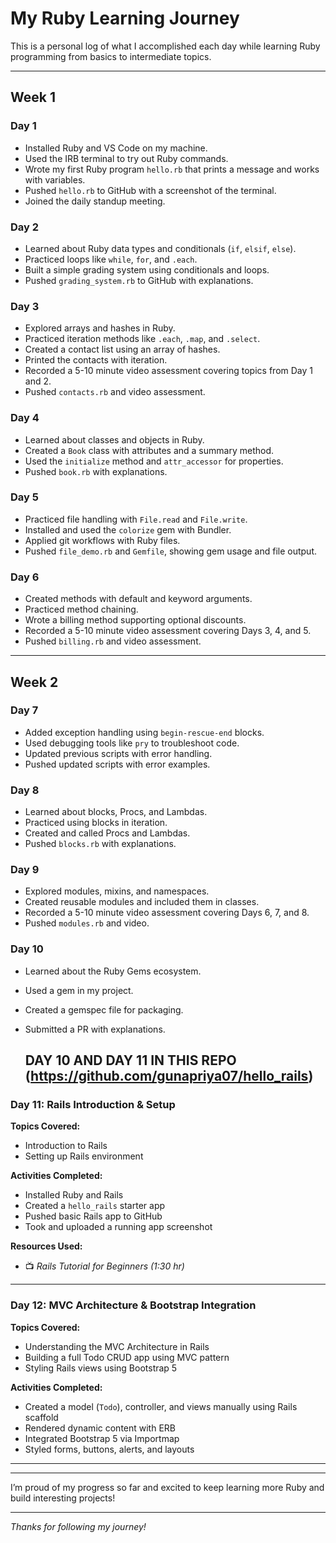 # My Ruby Learning Journey

This is a personal log of what I accomplished each day while learning Ruby programming from basics to intermediate topics.

---

## Week 1

### Day 1
- Installed Ruby and VS Code on my machine.
- Used the IRB terminal to try out Ruby commands.
- Wrote my first Ruby program `hello.rb` that prints a message and works with variables.
- Pushed `hello.rb` to GitHub with a screenshot of the terminal.
- Joined the daily standup meeting.

### Day 2
- Learned about Ruby data types and conditionals (`if`, `elsif`, `else`).
- Practiced loops like `while`, `for`, and `.each`.
- Built a simple grading system using conditionals and loops.
- Pushed `grading_system.rb` to GitHub with explanations.

### Day 3
- Explored arrays and hashes in Ruby.
- Practiced iteration methods like `.each`, `.map`, and `.select`.
- Created a contact list using an array of hashes.
- Printed the contacts with iteration.
- Recorded a 5-10 minute video assessment covering topics from Day 1 and 2.
- Pushed `contacts.rb` and video assessment.

### Day 4
- Learned about classes and objects in Ruby.
- Created a `Book` class with attributes and a summary method.
- Used the `initialize` method and `attr_accessor` for properties.
- Pushed `book.rb` with explanations.

### Day 5
- Practiced file handling with `File.read` and `File.write`.
- Installed and used the `colorize` gem with Bundler.
- Applied git workflows with Ruby files.
- Pushed `file_demo.rb` and `Gemfile`, showing gem usage and file output.

### Day 6
- Created methods with default and keyword arguments.
- Practiced method chaining.
- Wrote a billing method supporting optional discounts.
- Recorded a 5-10 minute video assessment covering Days 3, 4, and 5.
- Pushed `billing.rb` and video assessment.

---

## Week 2

### Day 7
- Added exception handling using `begin-rescue-end` blocks.
- Used debugging tools like `pry` to troubleshoot code.
- Updated previous scripts with error handling.
- Pushed updated scripts with error examples.

### Day 8
- Learned about blocks, Procs, and Lambdas.
- Practiced using blocks in iteration.
- Created and called Procs and Lambdas.
- Pushed `blocks.rb` with explanations.

### Day 9
- Explored modules, mixins, and namespaces.
- Created reusable modules and included them in classes.
- Recorded a 5-10 minute video assessment covering Days 6, 7, and 8.
- Pushed `modules.rb` and video.

### Day 10
- Learned about the Ruby Gems ecosystem.
- Used a gem in my project.
- Created a gemspec file for packaging.
- Submitted a PR with explanations.

  ## DAY 10 AND DAY 11  IN THIS REPO (https://github.com/gunapriya07/hello_rails)

###  Day 11: Rails Introduction & Setup

**Topics Covered:**
- Introduction to Rails
- Setting up Rails environment

**Activities Completed:**
- Installed Ruby and Rails
- Created a `hello_rails` starter app
- Pushed basic Rails app to GitHub
- Took and uploaded a running app screenshot

**Resources Used:**
- 📺 *Rails Tutorial for Beginners (1:30 hr)*

---

### Day 12: MVC Architecture & Bootstrap Integration

**Topics Covered:**
- Understanding the MVC Architecture in Rails
- Building a full Todo CRUD app using MVC pattern
- Styling Rails views using Bootstrap 5

**Activities Completed:**
- Created a model (`Todo`), controller, and views manually using Rails scaffold
- Rendered dynamic content with ERB
- Integrated Bootstrap 5 via Importmap
- Styled forms, buttons, alerts, and layouts

---


---

I’m proud of my progress so far and excited to keep learning more Ruby and build interesting projects!

---

*Thanks for following my journey!*
